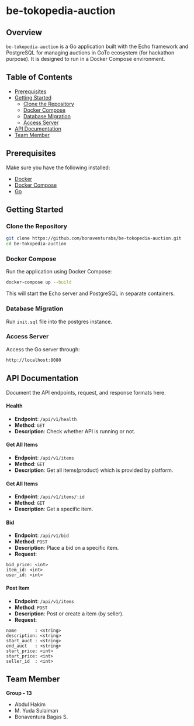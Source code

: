 # be-tokopedia-auction

## Overview

`be-tokopedia-auction` is a Go application built with the Echo framework and PostgreSQL for managing auctions in GoTo ecosystem (for hackathon purpose). It is designed to run in a Docker Compose environment.

## Table of Contents

- [Prerequisites](#prerequisites)
- [Getting Started](#getting-started)
  - [Clone the Repository](#clone-the-repository)
  - [Docker Compose](#docker-compose)
  - [Database Migration](#database-migration)
  - [Access Server](#access-server)
- [API Documentation](#api-documentation)
- [Team Member](#team-member)

## Prerequisites

Make sure you have the following installed:

- [Docker](https://www.docker.com/)
- [Docker Compose](https://docs.docker.com/compose/)
- [Go](https://golang.org/)

## Getting Started

### Clone the Repository

```bash
git clone https://github.com/bonaventurabs/be-tokopedia-auction.git
cd be-tokopedia-auction
```
### Docker Compose
Run the application using Docker Compose:
```bash
docker-compose up --build
```
This will start the Echo server and PostgreSQL in separate containers.
### Database Migration
Run `init.sql` file into the postgres instance.
### Access Server
Access the Go server through:
```bash
http://localhost:8080
```
## API Documentation
Document the API endpoints, request, and response formats here.
#### Health
- <b>Endpoint</b>: `/api/v1/health`
- <b>Method</b>: `GET`
- <b>Description</b>: Check whether API is running or not.

#### Get All Items
- <b>Endpoint</b>: `/api/v1/items`
- <b>Method</b>: `GET`
- <b>Description</b>: Get all items(product) which is provided by platform.

#### Get All Items
- <b>Endpoint</b>: `/api/v1/items/:id`
- <b>Method</b>: `GET`
- <b>Description</b>: Get a specific item.

#### Bid
- <b>Endpoint</b>: `/api/v1/bid`
- <b>Method</b>: `POST`
- <b>Description</b>: Place a bid on a specific item.
- <b>Request</b>:
```form
bid_price: <int>
item_id: <int>
user_id: <int>
```

#### Post Item
- <b>Endpoint</b>: `/api/v1/items`
- <b>Method</b>: `POST`
- <b>Description</b>: Post or create a item (by seller).
- <b>Request</b>:
```form
name       : <string>
description: <string>
start_auct : <string>
end_auct   : <string>
start_price: <int>
start_price: <int>
seller_id  : <int>

```
## Team Member
<b>Group - 13</b>
- Abdul Hakim 
- M. Yuda Sulaiman 
- Bonaventura Bagas S. 